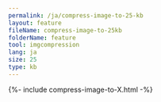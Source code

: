 ```yaml
---
permalink: /ja/compress-image-to-25-kb
layout: feature
fileName: compress-image-to-25kb
folderName: feature
tool: imgcompression
lang: ja
size: 25
type: kb
---
```


{%- include compress-image-to-X.html -%}
